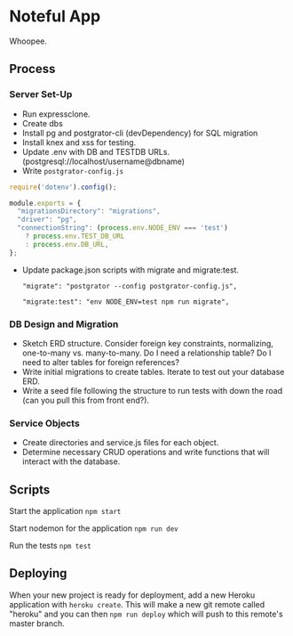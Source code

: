 # Noteful App

Whoopee.

## Process

### Server Set-Up

- Run expressclone.
- Create dbs
- Install pg and postgrator-cli (devDependency) for SQL migration
- Install knex and xss for testing.
- Update .env with DB and TESTDB URLs. (postgresql://localhost/username@dbname)
- Write `postgrator-config.js`

```javascript
require('dotenv').config();

module.exports = {
  "migrationsDirectory": "migrations",
  "driver": "pg",
  "connectionString": (process.env.NODE_ENV === 'test')
    ? process.env.TEST_DB_URL
    : process.env.DB_URL,
};
```

- Update package.json scripts with migrate and migrate:test.

    `"migrate": "postgrator --config postgrator-config.js",`

    `"migrate:test": "env NODE_ENV=test npm run migrate",`

### DB Design and Migration

- Sketch ERD structure. Consider foreign key constraints, normalizing, one-to-many vs. many-to-many. Do I need a relationship table? Do I need to alter tables for foreign references?
- Write initial migrations to create tables. Iterate to test out your database ERD.
- Write a seed file following the structure to run tests with down the road (can you pull this from front end?).

### Service Objects

- Create directories and service.js files for each object.
- Determine necessary CRUD operations and write functions that will interact with the database.

## Scripts

Start the application `npm start`

Start nodemon for the application `npm run dev`

Run the tests `npm test`

## Deploying

When your new project is ready for deployment, add a new Heroku application with `heroku create`. This will make a new git remote called "heroku" and you can then `npm run deploy` which will push to this remote's master branch.
